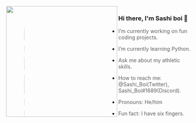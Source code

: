 <img align="left" width="300" height="300" src="https://33.media.tumblr.com/7515a08f02dcfae28502c1665f670c09/tumblr_n7a40sXB7P1r2geqjo1_500.gif">

### Hi there, I'm Sashi boi  👋

- > I’m currently working on fun coding projects.
- > I’m currently learning Python.
- > Ask me about my athletic skills.
- > How to reach me: @Sashi_Boi(Twitter), Sashi_Boi#1689(Discord).
- > Pronouns: He/him
- > Fun fact: I have six fingers.
